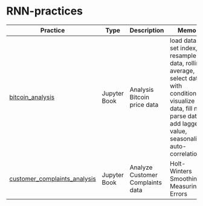 # RNN-practices

| Practice                                                                                                                                                           | Type         | Description                      | Memo                                                                                                                                                                   |
| ------------------------------------------------------------------------------------------------------------------------------------------------------------------ | ------------ | -------------------------------- | ---------------------------------------------------------------------------------------------------------------------------------------------------------------------- |
| [bitcoin_analysis](https://github.com/jinyongnan810/RNN-practices/tree/main/time-series-forecasting-101/bitcoin_analysis.ipynb)                                    | Jupyter Book | Analysis Bitcoin price data      | load data, set index, resample data, rolling average, select data with condition, visualize data, fill na, parse date, add lagged value, seasonality, auto-correlation |
| [customer_complaints_analysis](https://github.com/jinyongnan810/RNN-practices/tree/main/exponential-smoothing-and-holt-winters/customer_complaints_analysis.ipynb) | Jupyter Book | Analyze Customer Complaints data | Holt-Winters Smoothing, Measuring Errors                                                                                                                               |
